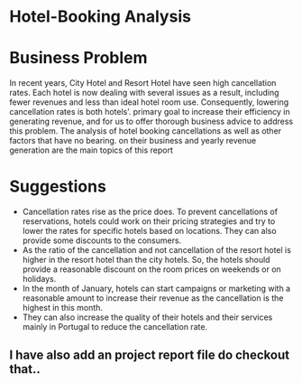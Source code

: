 # Hotel-Booking Analysis
# Business Problem
In recent years, City Hotel and Resort Hotel have seen high cancellation rates. Each
hotel is now dealing with several issues as a result, including fewer revenues and
less than ideal hotel room use. Consequently, lowering cancellation rates is both hotels’.
primary goal to increase their efficiency in generating revenue, and for us to
offer thorough business advice to address this problem.
The analysis of hotel booking cancellations as well as other factors that have no bearing.
on their business and yearly revenue generation are the main topics of this report

# Suggestions
- Cancellation rates rise as the price does. To prevent cancellations of reservations, hotels 
could work on their pricing strategies and try to lower the rates for specific hotels based on 
locations. They can also provide some discounts to the consumers.
- As the ratio of the cancellation and not cancellation of the resort hotel is higher in the 
resort hotel than the city hotels. So, the hotels should provide a reasonable discount on the 
room prices on weekends or on holidays.
- In the month of January, hotels can start campaigns or marketing with a reasonable 
amount to increase their revenue as the cancellation is the highest in this month.
- They can also increase the quality of their hotels and their services mainly in Portugal to 
reduce the cancellation rate.

## I have also add an project report file do checkout that..

